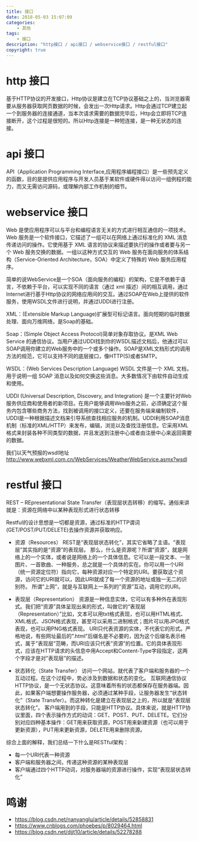 ```yaml
---
title: 接口
date: 2018-05-03 15:07:09
categories:
	- 其他
tags:
	- 接口
description: "http接口 / api接口 / webservice接口 / restful接口"
copyright: true
---
```


# http 接口

基于HTTP协议的开发接口，Http协议是建立在TCP协议基础之上的，当浏览器需要从服务器获取网页数据的时候，会发出一次Http请求。Http会通过TCP建立起一个到服务器的连接通道，当本次请求需要的数据完毕后，Http会立即将TCP连接断开，这个过程是很短的。所以Http连接是一种短连接，是一种无状态的连接。

# api 接口

API（Application Programming Interface,应用程序编程接口）是一些预先定义的函数，目的是提供应用程序与开发人员基于某软件或硬件得以访问一组例程的能力，而又无需访问源码，或理解内部工作机制的细节。

# webservice 接口

Web 是使应用程序可以与平台和编程语言无关的方式进行相互通信的一项技术。Web 服务是一个软件接口，它描述了一组可以在网络上通过标准化的 XML 消息传递访问的操作。它使用基于 XML 语言的协议来描述要执行的操作或者要与另一个 Web 服务交换的数据。一组以这种方式交互的 Web 服务在面向服务的体系结构（Service-Oriented Architecture，SOA）中定义了特殊的 Web 服务应用程序。

简单的说WebService是一个SOA（面向服务的编程）的架构，它是不依赖于语言，不依赖于平台，可以实现不同的语言（通过 xml 描述）间的相互调用，通过Internet进行基于Http协议的网络应用间的交互。通过SOAP在Web上提供的软件服务，使用WSDL文件进行说明，并通过UDDI进行注册。

XML：(Extensible Markup Language)扩展型可标记语言。面向短期的临时数据处理、面向万维网络，是Soap的基础。

Soap：(Simple Object Access Protocol)简单对象存取协议。是XML Web Service 的通信协议。当用户通过UDDI找到你的WSDL描述文档后，他通过可以SOAP调用你建立的Web服务中的一个或多个操作。SOAP是XML文档形式的调用方法的规范，它可以支持不同的底层接口，像HTTP(S)或者SMTP。

WSDL：(Web Services Description Language) WSDL 文件是一个 XML 文档，用于说明一组 SOAP 消息以及如何交换这些消息。大多数情况下由软件自动生成和使用。

UDDI (Universal Description, Discovery, and Integration) 是一个主要针对Web服务供应商和使用者的新项目。在用户能够调用Web服务之前，必须确定这个服务内包含哪些商务方法，找到被调用的接口定义，还要在服务端来编制软件，UDDI是一种根据描述文档来引导系统查找相应服务的机制。UDDI利用SOAP消息机制（标准的XML/HTTP）来发布，编辑，浏览以及查找注册信息。它采用XML格式来封装各种不同类型的数据，并且发送到注册中心或者由注册中心来返回需要的数据。


我们以天气预报的wsdl地址 http://www.webxml.com.cn/WebServices/WeatherWebService.asmx?wsdl

# restful 接口

REST – REpresentational State Transfer（表现层状态转移）的缩写。通俗来讲就是：资源在网络中以某种表现形式进行状态转移

Restful的设计思想是一切都是资源，通过标准的HTTP谓词(GET/POST/PUT/DELETE)去操作资源并获取响应。

+ 资源（Resources） REST是“表现层状态转化”，其实它省略了主语。“表现层”其实指的是“资源”的表现层。
	那么，什么是资源呢？所谓”资源”，就是网络上的一个实体，或者说是网络上的一个具体信息。它可以是一段文本、一张图片、一首歌曲、一种服务，总之就是一个具体的实在。你可以用一个URI（统一资源定位符）指向它，每种资源对应一个特定的URI。要获取这个资源，访问它的URI就可以，因此URI就成了每一个资源的地址或独一无二的识别符。 
	所谓”上网”，就是与互联网上一系列的”资源”互动，调用它的URI。

+ 表现层（Representation） 
	资源是一种信息实体，它可以有多种外在表现形式。我们把“资源”具体呈现出来的形式，叫做它的“表现层（Representation）”比如，文本可以用txt格式表现，也可以用HTML格式、XML格式、JSON格式表现，甚至可以采用二进制格式；图片可以用JPG格式表现，也可以用PNG格式表现。
	URI只代表资源的实体，不代表它的形式。严格地说，有些网址最后的”.html”后缀名是不必要的，因为这个后缀名表示格式，属于”表现层”范畴，而URI应该只代表”资源”的位置。它的具体表现形式，应该在HTTP请求的头信息中用Accept和Content-Type字段指定，这两个字段才是对”表现层”的描述。

+ 状态转化（State Transfer） 
	访问一个网站，就代表了客户端和服务器的一个互动过程。在这个过程中，势必涉及到数据和状态的变化。
	互联网通信协议HTTP协议，是一个无状态协议。这意味着所有的状态都保存在服务器端。因此，如果客户端想要操作服务器，必须通过某种手段，让服务器发生“状态转化”（State Transfer）。而这种转化是建立在表现层之上的，所以就是“表现层状态转化”。
	客户端用到的手段，只能是HTTP协议。具体来说，就是HTTP协议里面，四个表示操作方式的动词：GET、POST、PUT、DELETE。它们分别对应四种基本操作：GET用来获取资源，POST用来新建资源（也可以用于更新资源），PUT用来更新资源，DELETE用来删除资源。

综合上面的解释，我们总结一下什么是RESTful架构：

+ 每一个URI代表一种资源
+ 客户端和服务器之间，传递这种资源的某种表现层
+ 客户端通过四个HTTP动词，对服务器端的资源进行操作，实现“表现层状态转化”

# 鸣谢

+ https://blog.csdn.net/nanyanglu/article/details/52858831
+ https://www.cnblogs.com/phoebes/p/8029464.html
+ https://blog.csdn.net/djjt10/article/details/52278288
